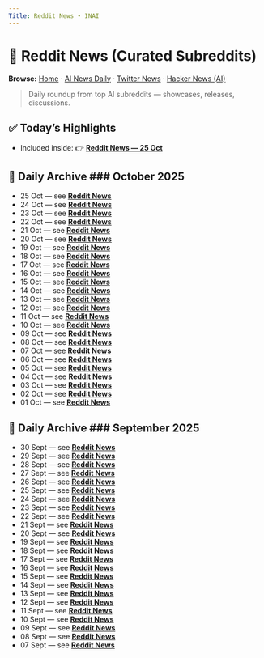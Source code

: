```yaml
---
Title: Reddit News • INAI
---
```


# 📢 Reddit News (Curated Subreddits)

**Browse:** [Home](index.md) · [AI News Daily](news.md) · [Twitter News](twitter-news.md) · [Hacker News (AI)](hacker-news.md)

> Daily roundup from top AI subreddits — showcases, releases, discussions.

## ✅ Today’s Highlights
- Included inside: 👉 **[Reddit News — 25 Oct](reddit-news/2025/2025-10-25.md)**

## 📅 Daily Archive ### October 2025
- 25 Oct — see **[Reddit News](reddit-news/2025/2025-10-25.md)**
- 24 Oct — see **[Reddit News](reddit-news/2025/2025-10-24.md)**
- 23 Oct — see **[Reddit News](reddit-news/2025/2025-10-23.md)**
- 22 Oct — see **[Reddit News](reddit-news/2025/2025-10-22.md)**
- 21 Oct — see **[Reddit News](reddit-news/2025/2025-10-21.md)**
- 20 Oct — see **[Reddit News](reddit-news/2025/2025-10-20.md)**
- 19 Oct — see **[Reddit News](reddit-news/2025/2025-10-19.md)**
- 18 Oct — see **[Reddit News](reddit-news/2025/2025-10-18.md)**
- 17 Oct — see **[Reddit News](reddit-news/2025/2025-10-17.md)**
- 16 Oct — see **[Reddit News](reddit-news/2025/2025-10-16.md)**
- 15 Oct — see **[Reddit News](reddit-news/2025/2025-10-15.md)**
- 14 Oct — see **[Reddit News](reddit-news/2025/2025-10-14.md)**
- 13 Oct — see **[Reddit News](reddit-news/2025/2025-10-13.md)**
- 12 Oct — see **[Reddit News](reddit-news/2025/2025-10-12.md)**
- 11 Oct — see **[Reddit News](reddit-news/2025/2025-10-11.md)**
- 10 Oct — see **[Reddit News](reddit-news/2025/2025-10-10.md)**
- 09 Oct — see **[Reddit News](reddit-news/2025/2025-10-09.md)**
- 08 Oct — see **[Reddit News](reddit-news/2025/2025-10-08.md)**
- 07 Oct — see **[Reddit News](reddit-news/2025/2025-10-07.md)**
- 06 Oct — see **[Reddit News](reddit-news/2025/2025-10-06.md)**
- 05 Oct — see **[Reddit News](reddit-news/2025/2025-10-05.md)**
- 04 Oct — see **[Reddit News](reddit-news/2025/2025-10-04.md)**
- 03 Oct — see **[Reddit News](reddit-news/2025/2025-10-03.md)**
- 02 Oct — see **[Reddit News](reddit-news/2025/2025-10-02.md)**
- 01 Oct — see **[Reddit News](reddit-news/2025/2025-10-01.md)**

## 📅 Daily Archive ### September 2025
- 30 Sept — see **[Reddit News](reddit-news/2025/2025-09-30.md)**
- 29 Sept — see **[Reddit News](reddit-news/2025/2025-09-29.md)**
- 28 Sept — see **[Reddit News](reddit-news/2025/2025-09-28.md)**
- 27 Sept — see **[Reddit News](reddit-news/2025/2025-09-27.md)**
- 26 Sept — see **[Reddit News](reddit-news/2025/2025-09-26.md)**
- 25 Sept — see **[Reddit News](reddit-news/2025/2025-09-25.md)**
- 24 Sept — see **[Reddit News](reddit-news/2025/2025-09-24.md)**
- 23 Sept — see **[Reddit News](reddit-news/2025/2025-09-23.md)**
- 22 Sept — see **[Reddit News](reddit-news/2025/2025-09-22.md)**
- 21 Sept — see **[Reddit News](reddit-news/2025/2025-09-21.md)**
- 20 Sept — see **[Reddit News](reddit-news/2025/2025-09-20.md)**
- 19 Sept — see **[Reddit News](reddit-news/2025/2025-09-19.md)**
- 18 Sept — see **[Reddit News](reddit-news/2025/2025-09-18.md)**
- 17 Sept — see **[Reddit News](reddit-news/2025/2025-09-17.md)**
- 16 Sept — see **[Reddit News](reddit-news/2025/2025-09-16.md)**
- 15 Sept — see **[Reddit News](reddit-news/2025/2025-09-15.md)**
- 14 Sept — see **[Reddit News](reddit-news/2025/2025-09-14.md)**
- 13 Sept — see **[Reddit News](reddit-news/2025/2025-09-13.md)**
- 12 Sept — see **[Reddit News](reddit-news/2025/2025-09-12.md)**
- 11 Sept — see **[Reddit News](reddit-news/2025/2025-09-11.md)**
- 10 Sept — see **[Reddit News](reddit-news/2025/2025-09-10.md)**
- 09 Sept — see **[Reddit News](reddit-news/2025/2025-09-09.md)**
- 08 Sept — see **[Reddit News](reddit-news/2025/2025-09-08.md)**
- 07 Sept — see **[Reddit News](reddit-news/2025/2025-09-07.md)**

